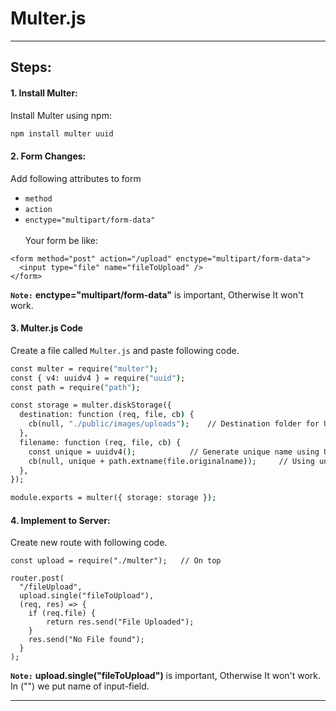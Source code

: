 # Multer.js 


---
## Steps:
####  1. Install Multer:
Install Multer using npm:

```cmd
npm install multer uuid
```

#### 2. Form Changes:
Add following attributes to form 
- `method`
- `action`
- `enctype="multipart/form-data"`\
\
Your form be like: 
```any .ejs file
<form method="post" action="/upload" enctype="multipart/form-data">
  <input type="file" name="fileToUpload" />
</form>
```
**`Note:`** **enctype="multipart/form-data"** is important, Otherwise It won't work.

#### 3. Multer.js Code
Create a file called `Multer.js` and paste following code.

```cmd
const multer = require("multer");
const { v4: uuidv4 } = require("uuid");
const path = require("path");

const storage = multer.diskStorage({
  destination: function (req, file, cb) {
    cb(null, "./public/images/uploads");    // Destination folder for Uploads
  },
  filename: function (req, file, cb) {
    const unique = uuidv4();            // Generate unique name using UUID
    cb(null, unique + path.extname(file.originalname));     // Using unique filename for Uploads
  },
});

module.exports = multer({ storage: storage });
```

#### 4. Implement to Server:
Create new route with following code. 
```any .ejs file
const upload = require("./multer");   // On top

router.post(
  "/fileUpload",
  upload.single("fileToUpload"),
  (req, res) => {
    if (req.file) {
        return res.send("File Uploaded");
    }
    res.send("No File found");
  }
);
```
**`Note:`** **upload.single("fileToUpload")** is important, Otherwise It won't work.\
In ("") we put name of input-field.

---